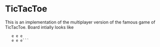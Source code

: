 # TicTacToe
This is an implementation of the multiplayer version of the famous game of TicTacToe. 
Board intially looks like 
```e e e
   e e e
   e e e```
   
